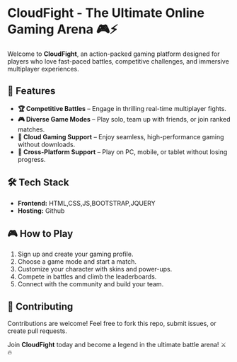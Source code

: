 # CloudFight - The Ultimate Online Gaming Arena 🎮⚡

Welcome to **CloudFight**, an action-packed gaming platform designed for players who love fast-paced battles, competitive challenges, and immersive multiplayer experiences.

## 🚀 Features

- **🏆 Competitive Battles** – Engage in thrilling real-time multiplayer fights.
- **🎮 Diverse Game Modes** – Play solo, team up with friends, or join ranked matches.
- **🚀 Cloud Gaming Support** – Enjoy seamless, high-performance gaming without downloads.
- **📱 Cross-Platform Support** – Play on PC, mobile, or tablet without losing progress.

## 🛠️ Tech Stack

- **Frontend:** HTML,CSS,JS,BOOTSTRAP,JQUERY
- **Hosting:** Github


## 🎮 How to Play

1. Sign up and create your gaming profile.
2. Choose a game mode and start a match.
3. Customize your character with skins and power-ups.
4. Compete in battles and climb the leaderboards.
5. Connect with the community and build your team.


## 🤝 Contributing

Contributions are welcome! Feel free to fork this repo, submit issues, or create pull requests.


Join **CloudFight** today and become a legend in the ultimate battle arena! ⚔️🔥